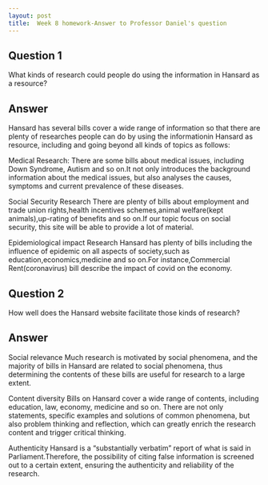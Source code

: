```yaml
---
layout: post
title:  Week 8 homework-Answer to Professor Daniel's question
---
```

## Question 1
What kinds of research could people do using the information in Hansard as a resource?

## Answer
Hansard has several bills cover a wide range of information so that there are plenty of researches people can do by using the informationin Hansard as resource, including and going beyond all kinds of topics as follows:

Medical Research:
There are some bills about medical issues, including Down Syndrome, Autism and so on.It not only introduces the background information about the medical issues, but also analyses the causes, symptoms and current prevalence of these diseases.

Social Security Research
There are plenty of bills about employment and trade union rights,health incentives schemes,animal welfare(kept animals),up-rating of benefits and so on.If our topic focus on social security, this site will be able to provide a lot of material.

Epidemiological impact Research
Hansard has plenty of bills including the influence of epidemic on all aspects of society,such as education,economics,medicine and so on.For instance,Commercial Rent(coronavirus) bill describe the impact of covid on the economy.

## Question 2
How well does the Hansard website facilitate those kinds of research?

## Answer
Social relevance
Much research is motivated by social phenomena, and the majority of bills in Hansard are related to social phenomena, thus determining the contents of these bills are useful for research to a large extent.

Content diversity
Bills on Hansard cover a wide range of contents, including education, law, economy, medicine and so on. There are not only statements, specific examples and solutions of common phenomena, but also problem thinking and reflection, which can greatly enrich the research content and trigger critical thinking.

Authenticity
Hansard is a “substantially verbatim” report of what is said in Parliament.Therefore, the possibility of citing false information is screened out to a certain extent, ensuring the authenticity and reliability of the research.

